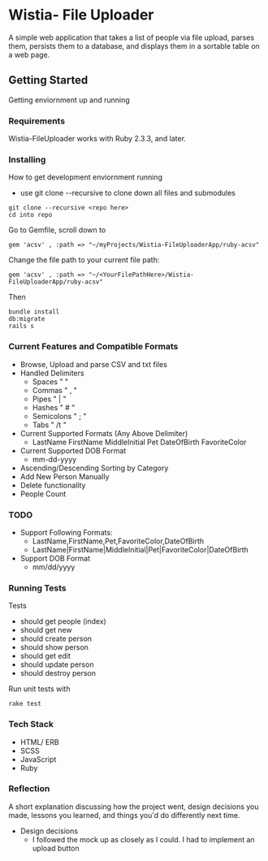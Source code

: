 # Wistia- File Uploader

A simple web application that takes a list of people via file upload, parses them, persists them to a database, and displays them in a sortable table on a web page.

## Getting Started

Getting enviornment up and running

### Requirements

Wistia-FileUploader works with Ruby 2.3.3, and later.

### Installing

How to get development enviornment running
* use git clone --recursive to clone down all files and submodules

```
git clone --recursive <repo here>
cd into repo 
```
Go to Gemfile, scroll down to
```
gem 'acsv' , :path => "~/myProjects/Wistia-FileUploaderApp/ruby-acsv"
```
Change the file path to your current file path:

```
gem 'acsv' , :path => "~/<YourFilePathHere>/Wistia-FileUploaderApp/ruby-acsv"
```
Then
```
bundle install
db:migrate
rails s
```

### Current Features and Compatible Formats

* Browse, Upload and parse CSV and txt files
* Handled Delimiters
    * Spaces " "
    * Commas " , "
    * Pipes " | "
    * Hashes " # "
    * Semicolons " ; "
    * Tabs " /t "
* Current Supported Formats (Any Above Delimiter)
    * LastName FirstName MiddleInitial Pet DateOfBirth FavoriteColor
* Current Supported DOB Format
    * mm-dd-yyyy
* Ascending/Descending Sorting by Category
* Add New Person Manually
* Delete functionality
* People Count

### TODO 
* Support Following Formats:
    * LastName,FirstName,Pet,FavoriteColor,DateOfBirth
    * LastName|FirstName|MiddleInitial|Pet|FavoriteColor|DateOfBirth
* Support DOB Format
    * mm/dd/yyyy

### Running Tests

Tests
* should get people (index)
* should get new 
* should create person
* should show person
* should get edit
* should update person
* should destroy person
 
Run unit tests with

```
rake test
```

### Tech Stack

* HTML/ ERB
* SCSS
* JavaScript
* Ruby

### Reflection 
 A short explanation discussing how the project went, design decisions you made, lessons you learned, and things you'd do differently next time.

* Design decisions
    * I followed the mock up as closely as I could. I had to implement an upload button

